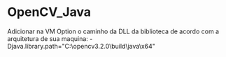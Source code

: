 # OpenCV_Java
Adicionar na VM Option o caminho da DLL da biblioteca de acordo com a arquitetura de sua maquina:
-Djava.library.path="C:\opencv3.2.0\build\java\x64"
